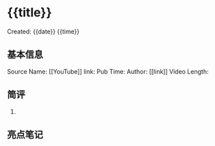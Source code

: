 # {{title}}

Created: {{date}} {{time}}

## 基本信息

Source Name: [[YouTube]]
link:
Pub Time:
Author: [[link]]
Video Length:

## 简评

1.

## 亮点笔记

###
